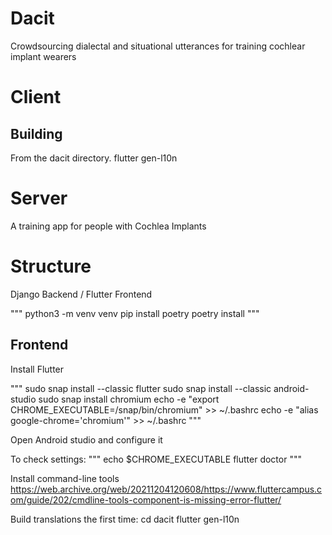 # Dacit

Crowdsourcing dialectal and situational utterances for training cochlear implant wearers

# Client

## Building

From the dacit directory.
flutter gen-l10n


# Server


A training app for people with Cochlea Implants

# Structure

Django Backend / Flutter Frontend

"""
python3 -m venv venv
pip install poetry
poetry install
"""

## Frontend

Install Flutter

"""
sudo snap install --classic flutter
sudo snap install --classic android-studio
sudo snap install chromium
echo -e "export CHROME_EXECUTABLE=/snap/bin/chromium" >> ~/.bashrc
echo -e "alias google-chrome='chromium'" >> ~/.bashrc
"""

Open Android studio and configure it

To check settings:
"""
echo $CHROME_EXECUTABLE
flutter doctor
"""

Install command-line tools https://web.archive.org/web/20211204120608/https://www.fluttercampus.com/guide/202/cmdline-tools-component-is-missing-error-flutter/

Build translations the first time:
cd dacit
flutter gen-l10n
